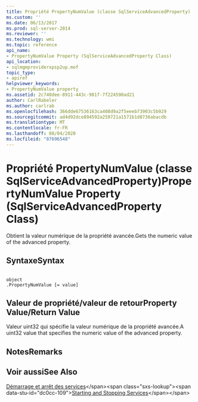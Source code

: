 ```yaml
---
title: Propriété PropertyNumValue (classe SqlServiceAdvancedProperty) | Microsoft Docs
ms.custom: ''
ms.date: 06/13/2017
ms.prod: sql-server-2014
ms.reviewer: ''
ms.technology: wmi
ms.topic: reference
api_name:
- PropertyNumValue Property (SqlServiceAdvancedProperty Class)
api_location:
- sqlmgmproviderxpsp2up.mof
topic_type:
- apiref
helpviewer_keywords:
- PropertyNumValue property
ms.assetid: 2c740dee-8911-443c-981f-7f224598ad21
author: CarlRabeler
ms.author: carlrab
ms.openlocfilehash: 366dde67536163ca408d9a2f5eeeb73903c5b929
ms.sourcegitcommit: ad4d92dce894592a259721a1571b1d8736abacdb
ms.translationtype: MT
ms.contentlocale: fr-FR
ms.lasthandoff: 08/04/2020
ms.locfileid: "87696548"
---
```

# <a name="propertynumvalue-property-sqlserviceadvancedproperty-class"></a><span data-ttu-id="dc0cc-102">Propriété PropertyNumValue (classe SqlServiceAdvancedProperty)</span><span class="sxs-lookup"><span data-stu-id="dc0cc-102">PropertyNumValue Property (SqlServiceAdvancedProperty Class)</span></span>
  <span data-ttu-id="dc0cc-103">Obtient la valeur numérique de la propriété avancée.</span><span class="sxs-lookup"><span data-stu-id="dc0cc-103">Gets the numeric value of the advanced property.</span></span>  
  
## <a name="syntax"></a><span data-ttu-id="dc0cc-104">Syntaxe</span><span class="sxs-lookup"><span data-stu-id="dc0cc-104">Syntax</span></span>  
  
```  
  
object  
.PropertyNumValue [= value]  
```  
  
## <a name="property-valuereturn-value"></a><span data-ttu-id="dc0cc-105">Valeur de propriété/valeur de retour</span><span class="sxs-lookup"><span data-stu-id="dc0cc-105">Property Value/Return Value</span></span>  
 <span data-ttu-id="dc0cc-106">Valeur uint32 qui spécifie la valeur numérique de la propriété avancée.</span><span class="sxs-lookup"><span data-stu-id="dc0cc-106">A uint32 value that specifies the numeric value of the advanced property.</span></span>  
  
## <a name="remarks"></a><span data-ttu-id="dc0cc-107">Notes</span><span class="sxs-lookup"><span data-stu-id="dc0cc-107">Remarks</span></span>  
  
## <a name="see-also"></a><span data-ttu-id="dc0cc-108">Voir aussi</span><span class="sxs-lookup"><span data-stu-id="dc0cc-108">See Also</span></span>  
 <span data-ttu-id="dc0cc-109">[Démarrage et arrêt des services](https://technet.microsoft.com/library/ms174886\(v=sql.105\).aspx)</span><span class="sxs-lookup"><span data-stu-id="dc0cc-109">[Starting and Stopping Services](https://technet.microsoft.com/library/ms174886\(v=sql.105\).aspx)</span></span>  
  
  
